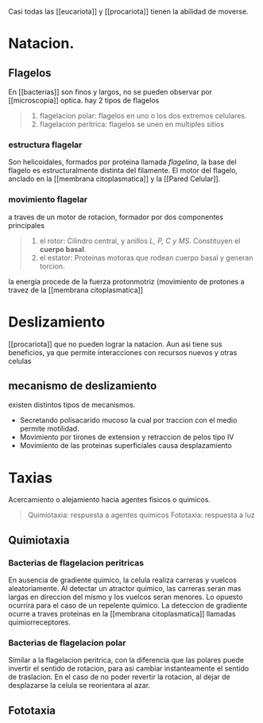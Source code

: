 Casi todas las [[eucariota]] y [[procariota]] tienen la abilidad de moverse.
# Natacion.

## Flagelos

En [[bacterias]] son finos y largos, no se pueden observar por [[microscopia]] optica. hay 2 tipos de flagelos

> 1. flagelacion polar: flagelos en uno o los dos extremos celulares.
> 2. flagelacion peritrica: flagelos se unen en multiples sitios

### estructura flagelar

Son helicoidales, formados por proteina llamada _flagelina_, la base del flagelo es estructuralmente distinta del filamente.
El motor del flagelo, anclado en la [[membrana citoplasmatica]] y la [[Pared Celular]].

### movimiento flagelar

a traves de un motor de rotacion, formador por dos componentes principales

> 1.  el rotor: Cilindro central, y anillos _L, P, C y MS_. Constituyen el **cuerpo basal**.
> 2.  el estator: Proteinas motoras que rodean cuerpo basal y generan torcion.

la energia procede de la fuerza protonmotriz (movimiento de protones a travez de la [[membrana citoplasmatica]]

# Deslizamiento

[[procariota]] que no pueden lograr la natacion. Aun asi tiene sus beneficios, ya que permite interacciones con recursos nuevos y otras celulas

## mecanismo de deslizamiento

existen distintos tipos de mecanismos.

- Secretando polisacarido mucoso la cual por traccion con el medio permite motilidad.
- Movimiento por tirones de extension y retraccion de pelos tipo IV
- Movimiento de las proteinas superficiales causa desplazamiento

# Taxias

Acercamiento o alejamiento hacia agentes fisicos o quimicos.

> Quimiotaxia: respuesta a agentes quimicos
> Fototaxia: respuesta a luz

## Quimiotaxia

### Bacterias de flagelacion peritricas

En ausencia de gradiente quimico, la celula realiza carreras y vuelcos aleatoriamente.
Al detectar un atractor quimico, las carreras seran mas largas en direccion del mismo y los vuelcos seran menores.
Lo opuesto ocurrira para el caso de un repelente quimico.
La deteccion de gradiente ocurre a traves proteinas en la [[membrana citoplasmatica]] llamadas quimiorreceptores.

### Bacterias de flagelacion polar

Similar a la flagelacion peritrica, con la diferencia que las polares puede invertir el sentido de rotacion, para asi cambiar instanteamente el sentido de traslacion.
En el caso de no poder revertir la rotacion, al dejar de desplazarse la celula se reorientara al azar.

## Fototaxia